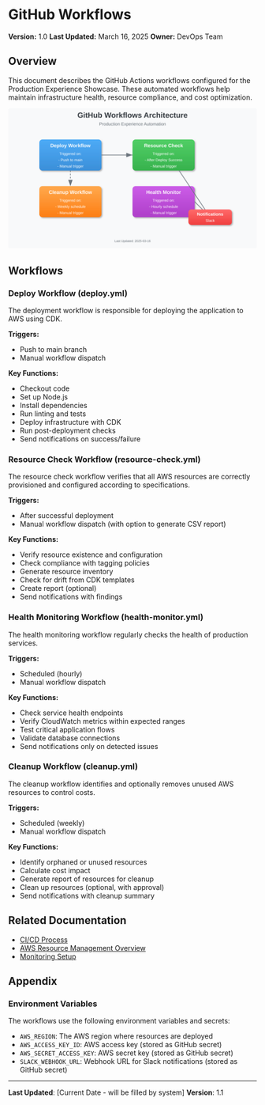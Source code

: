 # GitHub Workflows

**Version:** 1.0
**Last Updated:** March 16, 2025
**Owner:** DevOps Team

## Overview

This document describes the GitHub Actions workflows configured for the Production Experience Showcase. These automated workflows help maintain infrastructure health, resource compliance, and cost optimization.

![GitHub Workflows Architecture](../assets/images/workflows/workflows-diagram.svg)

## Workflows

<!-- TODO: Verify workflow YAML filenames (resource-check.yml, health-monitor.yml, cleanup.yml) -->

### Deploy Workflow (deploy.yml)

The deployment workflow is responsible for deploying the application to AWS using CDK.

**Triggers:**

- Push to main branch
- Manual workflow dispatch

**Key Functions:**

- Checkout code
- Set up Node.js
- Install dependencies
- Run linting and tests
- Deploy infrastructure with CDK
- Run post-deployment checks
- Send notifications on success/failure

### Resource Check Workflow (resource-check.yml)

The resource check workflow verifies that all AWS resources are correctly provisioned and configured according to specifications.

**Triggers:**

- After successful deployment
- Manual workflow dispatch (with option to generate CSV report)

**Key Functions:**

- Verify resource existence and configuration
- Check compliance with tagging policies
- Generate resource inventory
- Check for drift from CDK templates
- Create report (optional)
- Send notifications with findings

### Health Monitoring Workflow (health-monitor.yml)

The health monitoring workflow regularly checks the health of production services.

**Triggers:**

- Scheduled (hourly)
- Manual workflow dispatch

**Key Functions:**

- Check service health endpoints
- Verify CloudWatch metrics within expected ranges
- Test critical application flows
- Validate database connections
- Send notifications only on detected issues

### Cleanup Workflow (cleanup.yml)

The cleanup workflow identifies and optionally removes unused AWS resources to control costs.

**Triggers:**

- Scheduled (weekly)
- Manual workflow dispatch

**Key Functions:**

- Identify orphaned or unused resources
- Calculate cost impact
- Generate report of resources for cleanup
- Clean up resources (optional, with approval)
- Send notifications with cleanup summary

## Related Documentation

- [CI/CD Process](ci-cd.md)
- [AWS Resource Management Overview](resource-management-overview.md)
- [Monitoring Setup](../monitoring/monitoring.md)

## Appendix

### Environment Variables

The workflows use the following environment variables and secrets:

- `AWS_REGION`: The AWS region where resources are deployed
- `AWS_ACCESS_KEY_ID`: AWS access key (stored as GitHub secret)
- `AWS_SECRET_ACCESS_KEY`: AWS secret key (stored as GitHub secret)
- `SLACK_WEBHOOK_URL`: Webhook URL for Slack notifications (stored as GitHub secret)

---

**Last Updated**: [Current Date - will be filled by system]
**Version**: 1.1
